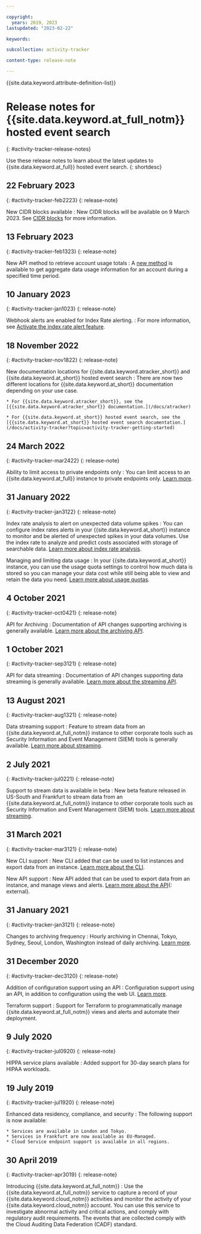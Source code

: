 ```yaml
---

copyright:
  years: 2019, 2023
lastupdated: "2023-02-22"

keywords:

subcollection: activity-tracker

content-type: release-note

---
```


{{site.data.keyword.attribute-definition-list}}



# Release notes for {{site.data.keyword.at_full_notm}} hosted event search
{: #activity-tracker-release-notes}

Use these release notes to learn about the latest updates to {{site.data.keyword.at_full}} hosted event search.
{: shortdesc}

## 22 February 2023
{: #activity-tracker-feb2223}
{: release-note}

New CIDR blocks available
:   New CIDR blocks will be available on 9 March 2023. See [CIDR blocks](/docs/activity-tracker?topic=activity-tracker-cidr) for more information.

## 13 February 2023
{: #activity-tracker-feb1323}
{: release-note}

New API method to retrieve account usage totals
:   A [new method](/apidocs/activity-tracker#list-usage-v2) is available to get aggregate data usage information for an account during a specified time period.

## 10 January 2023
{: #activity-tracker-jan1023}
{: release-note}

Webhook alerts are enabled for Index Rate alerting.
:   For more information, see [Activate the index rate alert feature](/docs/activity-tracker?topic=activity-tracker-control_usage_index_rate&interface=ui#control_usage_index_rate_activate).

## 18 November 2022
{: #activity-tracker-nov1822}
{: release-note}

New documentation locations for {{site.data.keyword.atracker_short}} and {{site.data.keyword.at_short}} hosted event search
:   There are now two different locations for {{site.data.keyword.at_short}} documentation depending on your use case.

    * For {{site.data.keyword.atracker_short}}, see the [{{site.data.keyword.atracker_short}} documentation.](/docs/atracker)

    * For {{site.data.keyword.at_short}} hosted event search, see the [{{site.data.keyword.at_short}} hosted event search documentation.](/docs/activity-tracker?topic=activity-tracker-getting-started)

## 24 March 2022
{: #activity-tracker-mar2422}
{: release-note}

Ability to limit access to private endpoints only
:   You can limit access to an {{site.data.keyword.at_full}} instance to private endpoints only.    [Learn more](/docs/activity-tracker?topic=activity-tracker-private_endpoints_only).


## 31 January 2022
{: #activity-tracker-jan3122}
{: release-note}

Index rate analysis to alert on unexpected data volume spikes
:   You can configure index rates alerts in your {{site.data.keyword.at_short}} instance to monitor and be alerted of unexpected spikes in your data volumes. Use the index rate to analyze and predict costs associated with storage of searchable data.  [Learn more about index rate analysis](/docs/activity-tracker?topic=activity-tracker-control_usage_index_rate).

Managing and limiting data usage
:   In your {{site.data.keyword.at_short}} instance, you can use the usage quota settings to control how much data is stored so you can manage your data cost while still being able to view and retain the data you need.  [Learn more about usage quotas](/docs/activity-tracker?topic=activity-tracker-control_usage_quotas).

## 4 October 2021
{: #activity-tracker-oct0421}
{: release-note}

API for Archiving
:   Documentation of API changes supporting archiving is generally available.  [Learn more about the archiving API](/apidocs/activity-tracker#get-v1-config-archiving).

## 1 October 2021
{: #activity-tracker-sep3121}
{: release-note}

API for data streaming
:   Documentation of API changes supporting data streaming is generally available.  [Learn more about the streaming API](/apidocs/activity-tracker#post-v1-config-stream).

## 13 August 2021
{: #activity-tracker-aug1321}
{: release-note}

Data streaming support
:   Feature to stream data from an {{site.data.keyword.at_full_notm}} instance to other corporate tools such as Security Information and Event Management (SIEM) tools is generally available. [Learn more about streaming](/docs/activity-tracker?topic=activity-tracker-streaming).

## 2 July 2021
{: #activity-tracker-jul0221}
{: release-note}

Support to stream data is available in beta
:   New beta feature released in US-South and Frankfurt to stream data from an {{site.data.keyword.at_full_notm}} instance to other corporate tools such as Security Information and Event Management (SIEM) tools. [Learn more about streaming](/docs/activity-tracker?topic=activity-tracker-streaming).

## 31 March 2021
{: #activity-tracker-mar3121}
{: release-note}

New CLI support
:   New CLI added that can be used to list instances and export data from an instance. [Learn more about the CLI](/docs/cli?topic=log-analysis-cli-plugin-log-analysis-cli).

New API support
:   New API added that can be used to export data from an instance, and manage views and alerts. [Learn more about the API](https://cloud.ibm.com/apidocs/logdna?code=python#introduction){: external}.

## 31 January 2021
{: #activity-tracker-jan3121}
{: release-note}

Changes to archiving frequency
:   Hourly archiving in Chennai, Tokyo, Sydney, Seoul, London, Washington instead of daily archiving. [Learn more](/docs/activity-tracker?topic=activity-tracker-manage_events#manage_events_archive).

## 31 December 2020
{: #activity-tracker-dec3120}
{: release-note}

Addition of configuration support using an API
:   Configuration support using an API, in addition to configuration using the web UI. [Learn more](/docs/activity-tracker?topic=activity-tracker-config-api).

Terraform support
:   Support for Terraform to programmatically manage {{site.data.keyword.at_full_notm}} views and alerts and automate their deployment.

## 9 July 2020
{: #activity-tracker-jul0920}
{: release-note}

HIPPA service plans available
:   Added support for 30-day search plans for HIPAA workloads.

## 19 July 2019
{: #activity-tracker-jul1920}
{: release-note}

Enhanced data residency, compliance, and security
:   The following support is now available:

    * Services are available in London and Tokyo.
    * Services in Frankfurt are now available as EU-Managed.
    * Cloud Service endpoint support is available in all regions.

## 30 April 2019
{: #activity-tracker-apr3019}
{: release-note}

Introducing {{site.data.keyword.at_full_notm}}
:   Use the {{site.data.keyword.at_full_notm}} service to capture a record of your {{site.data.keyword.cloud_notm}} activities and monitor the activity of your {{site.data.keyword.cloud_notm}} account. You can use this service to investigate abnormal activity and critical actions, and comply with regulatory audit requirements. The events that are collected comply with the Cloud Auditing Data Federation (CADF) standard.

